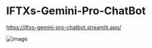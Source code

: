# IFTXs-Gemini-Pro-ChatBot

https://iftxs-gemini-pro-chatbot.streamlit.app/

![image](https://github.com/user-attachments/assets/7978456d-90ef-4085-9000-cae0e8c527a9)

